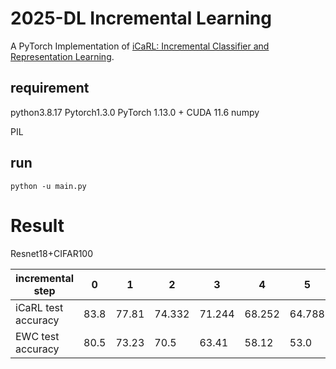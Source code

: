 # 2025-DL Incremental Learning


A PyTorch Implementation of [iCaRL: Incremental Classifier and Representation Learning](https://arxiv.org/abs/1611.07725).


## requirement

python3.8.17
Pytorch1.3.0 
PyTorch 1.13.0 + CUDA 11.6
numpy

PIL

## run

```shell
python -u main.py
```

# Result
Resnet18+CIFAR100

| incremental step    | 0 | 1 | 2 | 3 | 4 | 5 | 6 | 7 | 8 | 9|
| ------------------- | -- | -- | -- | -- | -- | -- | -- | -- | -- | -- |
| iCaRL test accuracy | 83.8|77.81|74.332|71.244|68.252|64.788|61.756|58.588|56.546|54.108|
| EWC test accuracy | 80.5|73.23|70.5|63.41|58.12|53.0|48.67|44.32|42.23|41.53|